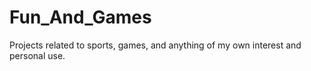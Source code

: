 # Fun_And_Games
Projects related to sports, games, and anything of my own interest and personal use.

